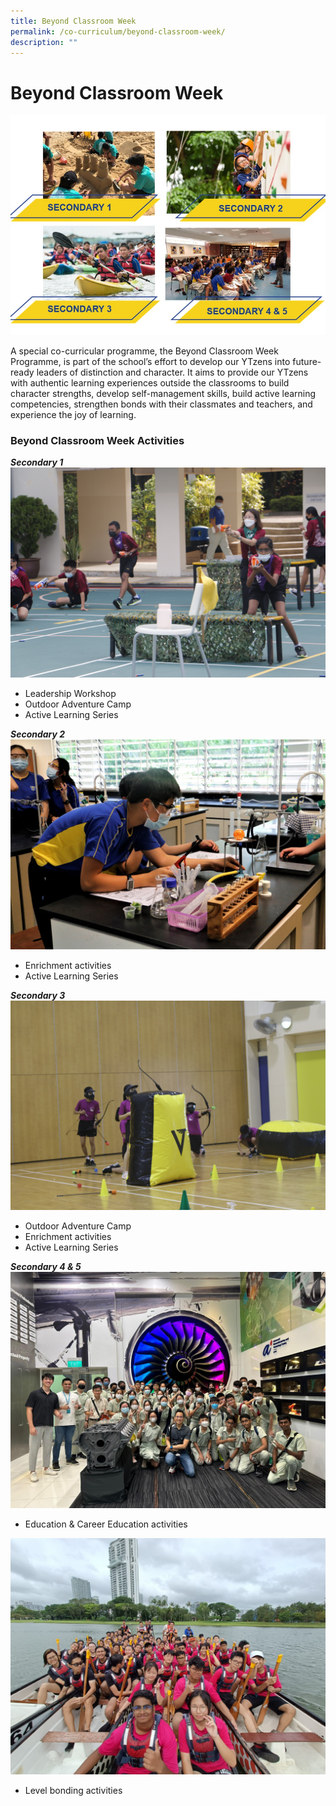 ```yaml
---
title: Beyond Classroom Week
permalink: /co-curriculum/beyond-classroom-week/
description: ""
---
```

# **Beyond Classroom Week**

![](/images/web2.jpg)

A special co-curricular programme, the Beyond Classroom Week Programme, is part of the school’s effort to develop our YTzens into future-ready leaders of distinction and character. It aims to provide our YTzens with authentic learning experiences outside the classrooms to build character strengths, develop self-management skills, build active learning competencies, strengthen bonds with their classmates and teachers, and experience the joy of learning.

### **Beyond Classroom Week Activities**
***Secondary 1***
![](/images/sec%201%20bc%20week.JPG)
* Leadership Workshop
* Outdoor Adventure Camp
* Active Learning Series

***Secondary 2***
![](/images/photo%202.JPG)
* Enrichment activities 
* Active Learning Series

***Secondary 3***
![](/images/sec%203%20bc%20week.JPG)
* Outdoor Adventure Camp
* Enrichment activities 
* Active Learning Series

***Secondary 4 & 5***
![](/images/sec%204%20&%205%20bc%20week%20ecg.jpeg)
* Education & Career Education activities 

![](/images/sec%204%20&%205%20level%20bonding.jpeg)
* Level bonding activities